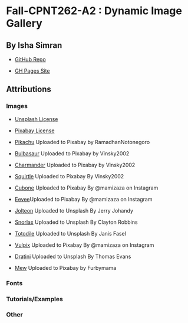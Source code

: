 # Fall-CPNT262-A2 : Dynamic Image Gallery
## By Isha Simran

- [GitHub Repo](https://github.com/IshaSimran/fall-cpnt262-a2)

- [GH Pages Site](https://ishasimran.github.io/fall-cpnt262-a2/)


## Attributions

### Images

- [Unsplash License](https://unsplash.com/license)

- [Pixabay License](https://pixabay.com/service/license/)

- [Pikachu](https://unsplash.com/photos/bRojCEo0uow) Uploaded to Pixabay by RamadhanNotonegoro

- [Bulbasaur](https://pixabay.com/photos/small-cute-toy-figurine-painted-4023177/) Uploaded to Pixabay by Vinsky2002

- [Charmander](https://pixabay.com/photos/small-cute-toy-figurine-painted-4023176/) Uploaded to Pixabay by Vinsky2002

- [Squirtle](https://pixabay.com/photos/small-cute-toy-figurine-painted-4021854/) Uploaded to Pixabay By Vinsky2002

- [Cubone](https://pixabay.com/photos/pop-funko-pokemon-toy-karakara-5475310/) Uploaded to Pixabay By @mamizaza on Instagram

- [Eevee](https://pixabay.com/photos/eevee-pop-funko-pokemon-toy-city-5475337/)Uploaded to Pixabay By @mamizaza on Instagram

- [Jolteon](https://unsplash.com/photos/dPKv2iI5ChU) Uploaded to Unsplash By Jerry Johandy

- [Snorlax](https://unsplash.com/photos/u3ZUSIH_eis) Uploaded to Unsplash By Clayton Robbins

- [Totodile](https://unsplash.com/photos/gmLhKk7Djhk) Uploaded to Unsplash By Janis Fasel

- [Vulpix](https://pixabay.com/photos/pop-funko-pokemon-toy-vulpix-5475336/) Uploaded to Pixabay By @mamizaza on Instagram

- [Dratini](https://unsplash.com/photos/5JGCJsyZbLU) Uploaded to Unsplash By Thomas Evans

- [Mew](https://pixabay.com/photos/pokemon-toy-game-character-5151118/) Uploaded to Pixabay by Furbymama

### Fonts

### Tutorials/Examples

### Other




